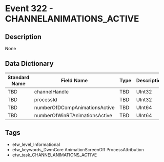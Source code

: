 # Event 322 - CHANNELANIMATIONS_ACTIVE

## Description
None

## Data Dictionary
|Standard Name|Field Name|Type|Description|Sample Value|
|---|---|---|---|---|
|TBD|channelHandle|TBD|UInt32|None|None|
|TBD|processId|TBD|UInt32|None|None|
|TBD|numberOfDCompAnimationsActive|TBD|UInt64|None|None|
|TBD|numberOfWinRTAnimationsActive|TBD|UInt64|None|None|

## Tags
* etw_level_Informational
* etw_keywords_DwmCore AnimationScreenOff ProcessAttribution
* etw_task_CHANNELANIMATIONS_ACTIVE
